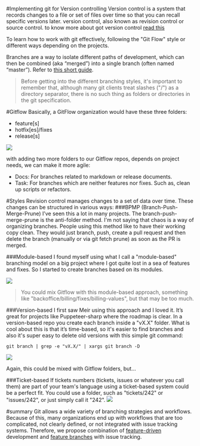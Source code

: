 #Implementing git for Version controlling
Version control is a system that records changes to a file or set of files over time so that you can recall specific versions later. version control, also known as revision control or source control. to know more about got version control [read this](https://git-scm.com/book/en/v2/Getting-Started-About-Version-Control "About Version Control")

To learn how to work with git effectively, following the "Git Flow" style or different ways depending on the projects.

Branches are a way to isolate different paths of development, which can then be combined (aka “merged”) into a single branch (often named “master”). Refer to [this short guide](https://help.github.com/en/articles/create-a-repo).


> Before getting into the different branching styles, it's important to remember that, although many git clients treat slashes ("/") as a directory separator, there is no such thing as folders or directories in the git specification. 

#Gitflow
Basically, a GitFlow organization would have these three folders:

- feature[s]
- hotfix[es]/fixes
- release[s]

![](https://res.cloudinary.com/practicaldev/image/fetch/s--zSTlxO3C--/c_limit%2Cf_auto%2Cfl_progressive%2Cq_auto%2Cw_880/https://raw.githubusercontent.com/kblok/kblok.github.io/master/img/git-branches/gitflow.png)

with adding two more folders to our Gitflow repos, depends on project needs, we can make it more agile:

- Docs: For branches related to markdown or release documents.
- Task: For branches which are neither features nor fixes. Such as, clean up scripts or refactors.


#Styles
Revision control manages changes to a set of data over time. These changes can be structured in various ways:
###BPMP (Branch-Push-Merge-Prune)
I’ve seen this a lot in many projects. The branch-push-merge-prune is the anti-folder method. I'm not saying that chaos is a way of organizing branches. People using this method like to have their working copy clean. They would just branch, push, create a pull request and then delete the branch (manually or via git fetch prune) as soon as the PR is merged.

###Module-based
I found myself using what I call a "module-based" branching model on a big project where I got quite lost in a sea of features and fixes. So I started to create branches based on its modules.

![](https://res.cloudinary.com/practicaldev/image/fetch/s--GvozHRtc--/c_limit%2Cf_auto%2Cfl_progressive%2Cq_auto%2Cw_880/https://raw.githubusercontent.com/kblok/kblok.github.io/master/img/git-branches/module-based.png)

> You could mix Gitflow with this module-based approach, something like "backoffice/billing/fixes/billing-values", but that may be too much.

###Version-based
I first saw Meir using this approach and I loved it. It’s great for projects like Puppeteer-sharp where the roadmap is clear.
In a version-based repo you create each branch inside a "vX.X" folder. What is cool about this is that it’s time-based, so it's easier to find branches and also it's super easy to delete old versions with this simple git command:

    git branch | grep -e "vX.X/" | xargs git branch -D

![](https://res.cloudinary.com/practicaldev/image/fetch/s--1EvoAWh1--/c_limit%2Cf_auto%2Cfl_progressive%2Cq_auto%2Cw_880/https://raw.githubusercontent.com/kblok/kblok.github.io/master/img/git-branches/version-based.png)

Again, this could be mixed with Gitflow folders, but...

###Ticket-based
If tickets numbers (tickets, issues or whatever you call them) are part of your team's language using a ticket-based system could be a perfect fit.
You could use a folder, such as "tickets/242" or "issues/242", or just simply call it "242".
![](https://res.cloudinary.com/practicaldev/image/fetch/s--iephL5do--/c_limit%2Cf_auto%2Cfl_progressive%2Cq_auto%2Cw_880/https://raw.githubusercontent.com/kblok/kblok.github.io/master/img/git-branches/tickets-based.png)

#summary 
Git allows a wide variety of branching strategies and workflows. Because of this, many organizations end up with workflows that are too complicated, not clearly defined, or not integrated with issue tracking systems. Therefore, we propose combination of [feature-driven](https://en.wikipedia.org/wiki/Feature-driven_development "Feature-driven development (FDD) is an iterative and incremental software development process. It is a lightweight or Agile method for developing software.") development and [feature branches](https://martinfowler.com/bliki/FeatureBranch.html "The basic idea of a feature branch is that when you start work on a feature you take a branch of the repository to work on that feature. ") with issue tracking.



